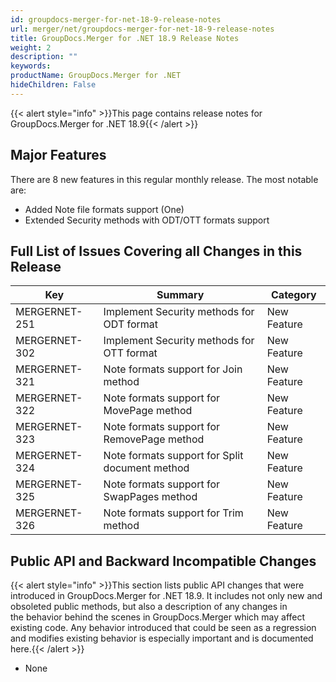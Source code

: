 ```yaml
---
id: groupdocs-merger-for-net-18-9-release-notes
url: merger/net/groupdocs-merger-for-net-18-9-release-notes
title: GroupDocs.Merger for .NET 18.9 Release Notes
weight: 2
description: ""
keywords: 
productName: GroupDocs.Merger for .NET
hideChildren: False
---
```

{{< alert style="info" >}}This page contains release notes for GroupDocs.Merger for .NET 18.9{{< /alert >}}

## Major Features

There are 8 new features in this regular monthly release. The most notable are:

*   Added Note file formats support (One)
*   Extended Security methods with ODT/OTT formats support

## Full List of Issues Covering all Changes in this Release

| Key | Summary | Category |
| --- | --- | --- |
| MERGERNET-251 | Implement Security methods for ODT format | New Feature |
| MERGERNET-302 | Implement Security methods for OTT format | New Feature |
| MERGERNET-321 | Note formats support for Join method | New Feature |
| MERGERNET-322 | Note formats support for MovePage method | New Feature |
| MERGERNET-323 | Note formats support for RemovePage method | New Feature |
| MERGERNET-324 | Note formats support for Split document method | New Feature |
| MERGERNET-325 | Note formats support for SwapPages method | New Feature |
| MERGERNET-326 | Note formats support for Trim method | New Feature |

## Public API and Backward Incompatible Changes

{{< alert style="info" >}}This section lists public API changes that were introduced in GroupDocs.Merger for .NET 18.9. It includes not only new and obsoleted public methods, but also a description of any changes in the behavior behind the scenes in GroupDocs.Merger which may affect existing code. Any behavior introduced that could be seen as a regression and modifies existing behavior is especially important and is documented here.{{< /alert >}}

*   None
